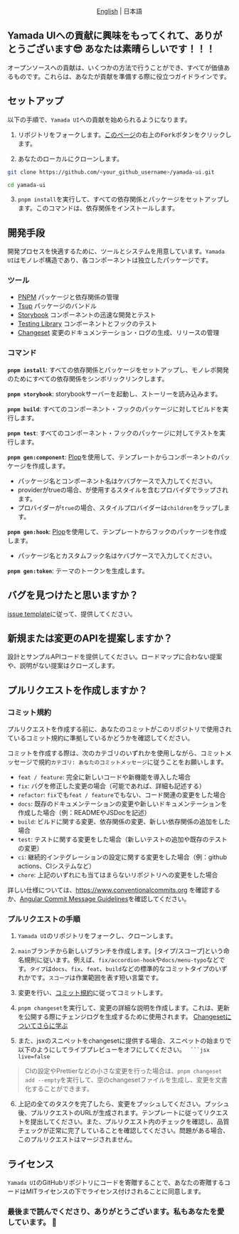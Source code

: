 <p align='center'>
<a href='./README.md'>English</a> | 日本語
</p>

## Yamada UIへの貢献に興味をもってくれて、ありがとうございます😎 あなたは素晴らしいです！！！

オープンソースへの貢献は、いくつかの方法で行うことができ、すべてが価値あるものです。これらは、あなたが貢献を準備する際に役立つガイドラインです。

## セットアップ

以下の手順で、`Yamada UI`への貢献を始められるようになります。

1. リポジトリをフォークします。[このページ](https://github.com/hirotomoyamada/yamada-ui)の右上の<kbd>Fork</kbd>ボタンをクリックします。

2. あなたのローカルにクローンします。

```sh
git clone https://github.com/<your_github_username>/yamada-ui.git

cd yamada-ui
```

3. `pnpm install`を実行して、すべての依存関係とパッケージをセットアップします。このコマンドは、依存関係をインストールします。

## 開発手段

開発プロセスを快適するために、ツールとシステムを用意しています。`Yamada UI`はモノレポ構造であり、各コンポーネントは独立したパッケージです。

### ツール

- [PNPM](https://pnpm.io/) パッケージと依存関係の管理
- [Tsup](https://tsup.egoist.dev/) パッケージのバンドル
- [Storybook](https://storybook.js.org/) コンポーネントの迅速な開発とテスト
- [Testing Library](https://testing-library.com/) コンポーネントとフックのテスト
- [Changeset](https://github.com/atlassian/changesets) 変更のドキュメンテーション・ログの生成、リリースの管理

### コマンド

**`pnpm install`**: すべての依存関係とパッケージをセットアップし、モノレポ開発のためにすべての依存関係をシンボリックリンクします。

**`pnpm storybook`**: storybookサーバーを起動し、ストーリーを読み込みます。

**`pnpm build`**: すべてのコンポーネント・フックのパッケージに対してビルドを実行します。

**`pnpm test`**: すべてのコンポーネント・フックのパッケージに対してテストを実行します。

**`pnpm gen:component`**: [Plop](https://plopjs.com/)を使用して、テンプレートからコンポーネントのパッケージを作成します。

- パッケージ名とコンポーネント名はケバブケースで入力してください。
- providerがtrueの場合、が使用するスタイルを含むプロバイダでラップされます。
- プロバイダーが`true`の場合、スタイルプロバイダーは`children`をラップします。

**`pnpm gen:hook`**: [Plop](https://plopjs.com/)を使用して、テンプレートからフックのパッケージを作成します。

- パッケージ名とカスタムフック名はケバブケースで入力してください。

**`pnpm gen:token`**: テーマのトークンを生成します。

## バグを見つけたと思いますか？

[issue template](https://github.com/hirotomoyamada/yamada-ui/issues/new/choose)に従って、提供してください。

## 新規または変更のAPIを提案しますか？

設計とサンプルAPIコードを提供してください。ロードマップに合わない提案や、説明がない提案はクローズします。

## プルリクエストを作成しますか？

### コミット規約

プルリクエストを作成する前に、あなたのコミットがこのリポジトリで使用されているコミット規約に準拠しているかどうかを確認してください。

コミットを作成する際は、次のカテゴリのいずれかを使用しながら、コミットメッセージで規約`カテゴリ: あなたのコミットメッセージ`に従うことをお願いします。

- `feat / feature`: 完全に新しいコードや新機能を導入した場合
- `fix`: バグを修正した変更の場合（可能であれば、詳細も記述する）
- `refactor`: `fix`でも`feat / feature`でもない、コード関連の変更をした場合
- `docs`: 既存のドキュメンテーションの変更や新しいドキュメンテーションを作成した場合（例：READMEやJSDocを記述）
- `build`: ビルドに関する変更、依存関係の変更、新しい依存関係の追加をした場合
- `test`: テストに関する変更をした場合（新しいテストの追加や既存のテストの変更）
- `ci`: 継続的インテグレーションの設定に関する変更をした場合（例：github actions、CIシステムなど）
- `chore`: 上記のいずれにも当てはまらないリポジトリへの変更をした場合

詳しい仕様については、https://www.conventionalcommits.org を確認するか、[Angular Commit Message Guidelines](https://github.com/angular/angular/blob/22b96b9/CONTRIBUTING.md#-commit-message-guidelines)を確認してください。

### プルリクエストの手順

1. `Yamada UI`のリポジトリをフォークし、クローンします。

2. `main`ブランチから新しいブランチを作成します。[タイプ/スコープ]という命名規則に従います。例えば、`fix/accordion-hook`や`docs/menu-typo`などです。`タイプ`は`docs`、`fix`、`feat`、`build`などの標準的なコミットタイプのいずれかです。`スコープ`は作業範囲を表す短い言葉です。

3. 変更を行い、[コミット規約](https://github.com/hirotomoyamada/yamada-ui/blob/main/README.md#commit-convention)に従ってコミットします。

4. `pnpm changeset`を実行して、変更の詳細な説明を作成します。これは、更新を公開する際にチェンジログを生成するために使用されます。
   [Changesetについてさらに学ぶ](https://github.com/atlassian/changesets/tree/master/packages/cli)

5. また、jsxのスニペットをchangesetに提供する場合、スニペットの始まりで以下のようにしてライブプレビューをオフにしてください。
   ` ```jsx live=false`

> CIの設定やPrettierなどの小さな変更を行った場合は、`pnpm changeset add --empty`を実行して、空のchangesetファイルを生成し、変更を文書化することができます。

6. 上記の全てのタスクを完了したら、変更をプッシュしてください。プッシュ後、プルリクエストのURLが生成されます。テンプレートに従ってリクエストを提出してください。また、プルリクエスト内のチェックを確認し、品質チェックが正常に完了していることを確認してください。問題がある場合、このプルリクエストはマージされません。

## ライセンス

`Yamada UI`のGitHubリポジトリにコードを寄贈することで、あなたの寄贈するコードはMITライセンスの下でライセンス付けされることに同意します。

### 最後まで読んでくださり、ありがとうございます。私もあなたを愛しています。 💖
